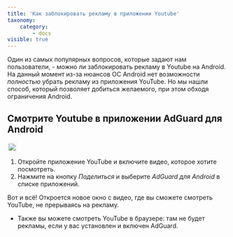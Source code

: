 ```yaml
---
title: 'Как заблокировать рекламу в приложении Youtube'
taxonomy:
    category:
        - docs
visible: true
---
```


Один из самых популярных вопросов, которые задают нам пользователи, - можно ли заблокировать рекламу в Youtube на Android. На данный момент из-за нюансов ОС Android нет возможности *полностью* убрать рекламу из приложения YouTube. Но мы нашли способ, который позволяет добиться желаемого, при этом обходя ограничения Android.


## Смотрите Youtube в приложении AdGuard для Android

<img src="https://cdn.adguard.com/public/Adguard/Blog/Android/3-6/share.gif" style="border: 1px solid #efefef; max-height: 700px; max-width: 350px; padding: 2px;">

1. Откройте приложение YouTube и включите видео, которое хотите посмотреть.
2. Нажмите на кнопку *Поделиться* и выберите *AdGuard для Android* в списке приложений.

Вот и всё! Откроется новое окно с видео, где вы сможете смотреть YouTube, не прерываясь на рекламу.

* Также вы можете смотреть YouTube в браузере: там не будет рекламы, если у вас установлен и включен AdGuard. 
